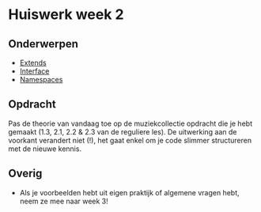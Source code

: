 # Huiswerk week 2

## Onderwerpen
- [Extends](http://php.net/manual/en/keyword.extends.php)
- [Interface](http://www.sunilb.com/php/php5-tutorials-abstract-class-and-interface)
- [Namespaces](http://www.php.net/manual/en/language.namespaces.basics.php)

## Opdracht
Pas de theorie van vandaag toe op de muziekcollectie opdracht die je hebt gemaakt (1.3, 2.1, 2.2 & 2.3 van de reguliere les). 
De uitwerking aan de voorkant verandert niet (!), het gaat enkel om je code slimmer structureren met de nieuwe kennis.

## Overig
- Als je voorbeelden hebt uit eigen praktijk of algemene vragen hebt, neem ze mee naar week 3!
